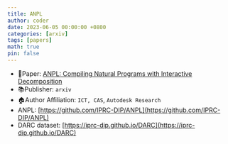```yaml
---
title: ANPL
author: coder
date: 2023-06-05 00:00:00 +0800
categories: [arxiv]
tags: [papers]
math: true
pin: false
---
```


- 📙Paper: [ANPL: Compiling Natural Programs with Interactive Decomposition](https://arxiv.org/pdf/2305.18498.pdf)
- 📚Publisher: `arxiv`
- 🏠Author Affiliation: `ICT, CAS`, `Autodesk Research`
- ANPL: [https://github.com/IPRC-DIP/ANPL](https://github.com/IPRC-DIP/ANPL)
- DARC dataset: [https://iprc-dip.github.io/DARC](https://iprc-dip.github.io/DARC)
